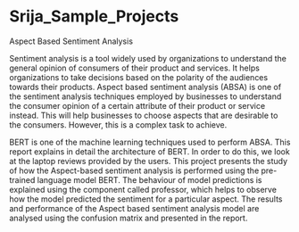 # Srija_Sample_Projects

Aspect Based Sentiment Analysis

Sentiment analysis is a tool widely used by organizations to understand the general opinion of consumers of their product and services. It helps organizations to take decisions based on the polarity of the audiences towards their products. Aspect based sentiment analysis (ABSA) is one of the sentiment analysis techniques employed by businesses to understand the consumer opinion of a certain attribute of their product or service instead. This will help businesses to choose aspects that are desirable to the consumers. However, this is a complex task to achieve. 

BERT is one of the machine learning techniques used to perform ABSA. This report explains in detail the architecture of BERT. In order to do this, we look at the laptop reviews provided by the users. This project presents the study of how the Aspect-based sentiment analysis is performed using the pre-trained language model BERT. The behaviour of model predictions is explained using the component called professor, which helps to observe how the model predicted the sentiment for a particular aspect. The results and performance of the Aspect based sentiment analysis model are analysed using the confusion matrix and presented in the report.
